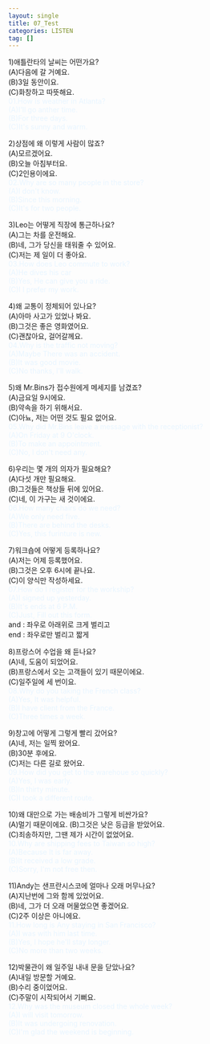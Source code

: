 ```yaml
---
layout: single
title: 07_Test
categories: LISTEN
tag: []
---
```


1)애틀란타의 날씨는 어떤가요?   
(A)다음에 갈 거예요.   
(B)3일 동안이요.   
(C)화창하고 따뜻해요.   
<span style="color:#E8F5FF">
01.How is weather in Atlanta?    
(A)I'll go anther time.   
(B)For three days.   
(C)It's sunny and warm.   
</span>
   
2)상점에 왜 이렇게 사람이 많죠?   
(A)모르겠어요.   
(B)오늘 아침부터요.   
(C)2인용이에요.   
<span style="color:#E8F5FF">
02.Why are so many people in the store?    
(A)I don't know.   
(B)Since this morning.   
(C)It's for two people.   
</span>
   
3)Leo는 어떻게 직장에 통근하나요?   
(A)그는 차를 운전해요.   
(B)네, 그가 당신을 태워줄 수 있어요.   
(C)저는 제 일이 더 좋아요.   
<span style="color:#E8F5FF">
03.How does Leo commute to work?   
(A)He dives his car   
(B)Yes, He can give you a ride.   
(C)I I prefer my work.   
</span>
   
4)왜 교통이 정체되어 있나요?   
(A)아마 사고가 있었나 봐요.   
(B)그것은 좋은 영화였어요.   
(C)괜찮아요, 걸어갈께요.   
<span style="color:#E8F5FF">
04.Why is the traffic not moving?   
(A)Maybe There was an accident.   
(B)It was good movie.   
(C)No thanks, I'll walk.   
</span>
   
5)왜 Mr.Bins가 접수원에게 메세지를 남겼죠?   
(A)금요일 9시에요.   
(B)약속을 하기 위해서요.   
(C)아뇨, 저는 어떤 것도 필요 없어요.   
<span style="color:#E8F5FF">
05.Why did Mr.Bins leave a message with the receptionist?   
(A)On Friday at 9 O'clock.   
(B)To make an appointment.   
(C)No, I don't need any.   
</span>
   
6)우리는 몇 개의 의자가 필요해요?   
(A)다섯 개만 필요해요.   
(B)그것들은 책상들 뒤에 있어요.   
(C)네, 이 가구는 새 것이에요.   
<span style="color:#E8F5FF">
06.How many chairs do we need?   
(A)We only need five.   
(B)There are behind the desks.   
(C)Yes, this furinture is new.   
</span>
   
7)워크숍에 어떻게 등록하나요?   
(A)저는 어제 등록했어요.   
(B)그것은 오후 6시에 끝나요.   
(C)이 양식만 작성하세요.   
<span style="color:#E8F5FF">
07.How do I register for the workship?   
(A)I signed up yesterday.   
(B)It's ends at 6 P.M.   
(C)Just, Fill out this form.   
</span>
and : 좌우로 아래위로 크게 벌리고   
end : 좌우로만 벌리고 짧게   
   
8)프랑스어 수업을 왜 듣나요?   
(A)네, 도움이 되었어요.   
(B)프랑스에서 오는 고객들이 있기 때문이에요.   
(C)일주일에 세 번이요.   
<span style="color:#E8F5FF">
08.Why do you taking the French class?   
(A)Yes, It was helpful.   
(B)I have client from the France.   
(C)Three times a week.   
</span>
   
9)창고에 어떻게 그렇게 빨리 갔어요?   
(A)네, 저는 일찍 왔어요.   
(B)30분 후에요.   
(C)저는 다른 길로 왔어요.   
<span style="color:#E8F5FF">
09.How did you get to the warehoue so quickly?   
(A)Yes, I was early.   
(B)In thirty minute.   
(C)I took a different route.   
</span>
   
10)왜 대만으로 가는 배송비가 그렇게 비싼가요?   
(A)멀기 때문이에요.
(B)그것은 낮은 등급을 받았어요.   
(C)죄송하지만, 그땐 제가 시간이 없었어요.   
<span style="color:#E8F5FF">
10.Why are shipping fees to Taiwan so high?   
(A)Because It is far away.    
(B)It received a low grade.   
(C)Sorry, I'm not free then.   
</span>
   
11)Andy는 샌프란시스코에 얼마나 오래 머무나요?   
(A)지난번에 그와 함께 있었어요.   
(B)네, 그가 더 오래 머물었으면 좋겠어요.   
(C)2주 이상은 아니에요.   
<span style="color:#E8F5FF">
11.How long is Any staying in San Francisco?   
(A)I was with him last time.   
(B)Yes, I hope he'll stay longer.   
(C)No more than two weeks.   
</span>
   
12)박물관이 왜 일주일 내내 문을 닫았나요?   
(A)내일 방문할 거예요.   
(B)수리 중이었어요.   
(C)주말이 시작되어서 기뻐요.   
<span style="color:#E8F5FF">
12.Why was the museum closed the whole week?    
(A)I will visit tomorrow.   
(B)It was undergoing renovation.   
(C)I'm glad the weekend is beginning.   
</span>
